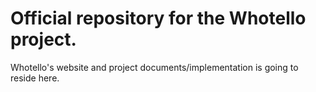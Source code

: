 # Official repository for the Whotello project.
Whotello's website and project documents/implementation is going to reside here.
